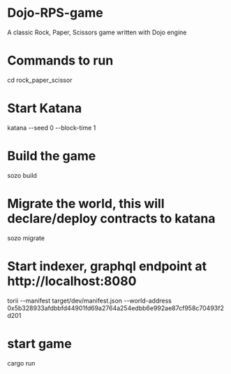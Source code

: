 # Dojo-RPS-game
A classic Rock, Paper, Scissors game written with Dojo engine

# Commands to run
cd rock_paper_scissor

# Start Katana
katana --seed 0 --block-time 1

# Build the game
sozo build

# Migrate the world, this will declare/deploy contracts to katana
sozo migrate 

# Start indexer, graphql endpoint at http://localhost:8080
torii --manifest target/dev/manifest.json --world-address 0x5b328933afdbbfd44901fd69a2764a254edbb6e992ae87cf958c70493f2d201

# start game
cargo run

